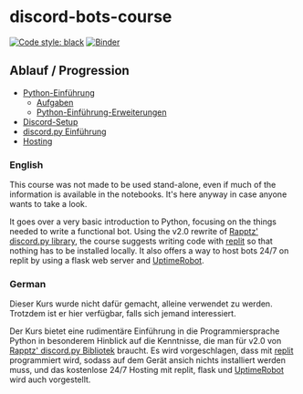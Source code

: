 # discord-bots-course

[![Code style: black](https://img.shields.io/badge/code%20style-black-000000.svg)](https://github.com/psf/black) [![Binder](https://mybinder.org/badge_logo.svg)](https://mybinder.org/v2/gh/MatsFangohr/discord-bots-course/HEAD)

## Ablauf / Progression

- [Python-Einführung](./kurs/python-intro.ipynb)
  - [Aufgaben](./kurs/aufgaben)
  - [Python-Einführung-Erweiterungen](./kurs/erweiterungen)
- [Discord-Setup](./kurs/discord-setup.ipynb)
- [discord.py Einführung](./kurs/discord-py-intro.ipynb)
- [Hosting](./kurs/hosting.ipynb)

### English

This course was not made to be used stand-alone, even if much of the information is available in the notebooks. It's here anyway in case anyone wants to take a look.

It goes over a very basic introduction to Python, focusing on the things needed to write a functional bot. Using the v2.0 rewrite of [Rapptz' discord.py library](https://github.com/Rapptz/discord.py), the course suggests writing code with [replit](https://replit.com/) so that nothing has to be installed locally. It also offers a way to host bots 24/7 on replit by using a flask web server and [UptimeRobot](https://uptimerobot.com/).

### German

Dieser Kurs wurde nicht dafür gemacht, alleine verwendet zu werden. Trotzdem ist er hier verfügbar, falls sich jemand interessiert.

Der Kurs bietet eine rudimentäre Einführung in die Programmiersprache Python in besonderem Hinblick auf die Kenntnisse, die man für v2.0 von [Rapptz' discord.py Bibliotek](https://github.com/Rapptz/discord.py) braucht. Es wird vorgeschlagen, dass mit [replit](https://replit.com/) programmiert wird, sodass auf dem Gerät ansich nichts installiert werden muss, und das kostenlose 24/7 Hosting mit replit, flask und [UptimeRobot](https://uptimerobot.com/) wird auch vorgestellt.
